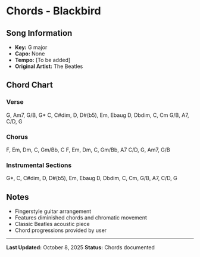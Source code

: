 # Chords - Blackbird

## Song Information
- **Key:** G major
- **Capo:** None
- **Tempo:** [To be added]
- **Original Artist:** The Beatles

## Chord Chart

### Verse
G, Am7, G/B, G*
C, C#dim, D, D#(b5), Em, Ebaug
D, Dbdim, C, Cm
G/B, A7, C/D, G

### Chorus
F, Em, Dm, C, Gm/Bb, C
F, Em, Dm, C, Gm/Bb, A7
C/D, G, Am7, G/B

### Instrumental Sections
G*, C, C#dim, D, D#(b5), Em, Ebaug
D, Dbdim, C, Cm, G/B, A7, C/D, G

## Notes
- Fingerstyle guitar arrangement
- Features diminished chords and chromatic movement
- Classic Beatles acoustic piece
- Chord progressions provided by user

---

**Last Updated:** October 8, 2025
**Status:** Chords documented
